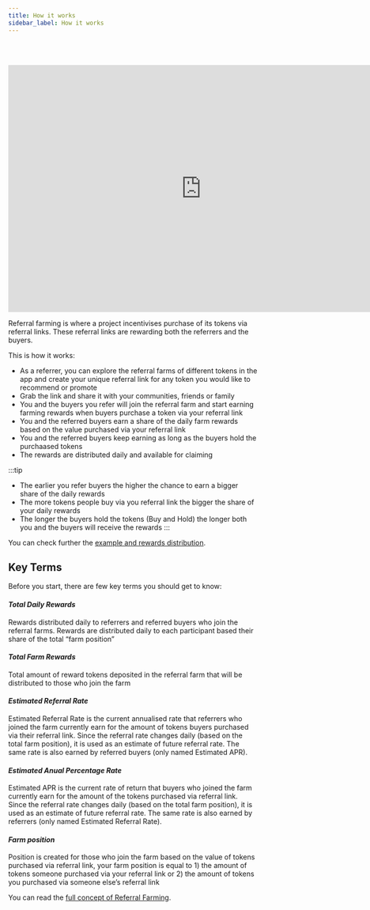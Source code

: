 ```yaml
---
title: How it works
sidebar_label: How it works
---
```

<br/><br/>
<div class="videowrapper">
<iframe width="780" height="500" src="https://www.youtube.com/embed/AECkUgysPpY" title="YouTube video player" frameBorder="0" allow="accelerometer; autoplay; clipboard-write; encrypted-media; gyroscope; picture-in-picture" allowFullScreen></iframe>
</div>


Referral farming is where a project incentivises purchase of its tokens via referral links. These referral links are rewarding both the referrers and the buyers. 

This is how it works: 

- As a referrer, you can explore the referral farms of different tokens in the app and create your unique referral link for any token you would like to recommend or promote  
- Grab the link and share it with your communities, friends or family 
- You and the buyers you refer will join the referral farm and start earning farming rewards when buyers purchase a token via your referral link
- You and the referred buyers earn a share of the daily farm rewards based on the value purchased via your referral link
- You and the referred buyers keep earning as long as the buyers hold the purchaased tokens
- The rewards are distributed daily and available for claiming 

:::tip
- The earlier you refer buyers the higher the chance to earn a bigger share of the daily rewards
- The more tokens people buy via you referral link the bigger the share of your daily rewards
- The longer the buyers hold the tokens (Buy and Hold) the longer both you and the buyers will receive the rewards
:::

You can check further the [example and rewards distribution](/guides/referral-farming/rewards#example).

## Key Terms

Before you start, there are few key terms you should get to know: 

#### _Total Daily Rewards_
Rewards distributed daily to referrers and referred buyers who join the referral farms. Rewards are distributed daily to each participant based their share of the total “farm position” 

#### _Total Farm Rewards_
Total amount of reward tokens deposited in the referral farm that will be distributed to those who join the farm

#### _Estimated Referral Rate_ 
Estimated Referral Rate is the current annualised rate that referrers who joined the farm currently earn for the amount of tokens buyers purchased via their referral link. Since the referral rate changes daily (based on the total farm position), it is used as an estimate of future referral rate. The same rate is also earned by referred buyers (only named Estimated APR).

#### _Estimated Anual Percentage Rate_ 
Estimated APR is the current rate of return that buyers who joined the farm currently earn for the amount of the tokens purchased via referral link. Since the referral rate changes daily (based on the total farm position), it is used as an estimate of future referral rate. The same rate is also earned by referrers (only named Estimated Referral Rate).

#### _Farm position_ 
Position is created for those who join the farm based on the value of tokens purchased via referral link, your farm position is equal to 1) the amount of tokens someone purchased via your referral link or 2) the amount of tokens you purchased via someone else’s referral link

You can read the [full concept of Referral Farming](/about/referral-farming).
